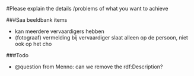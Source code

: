 #Please explain the details /problems of what you want to achieve

###Saa beeldbank items

* kan meerdere vervaardigers hebben
* (fotograaf) vermelding bij vervaardiger slaat alleen op de persoon, niet ook op het cho


###Todo

* @question from Menno: can we remove the rdf:Description?